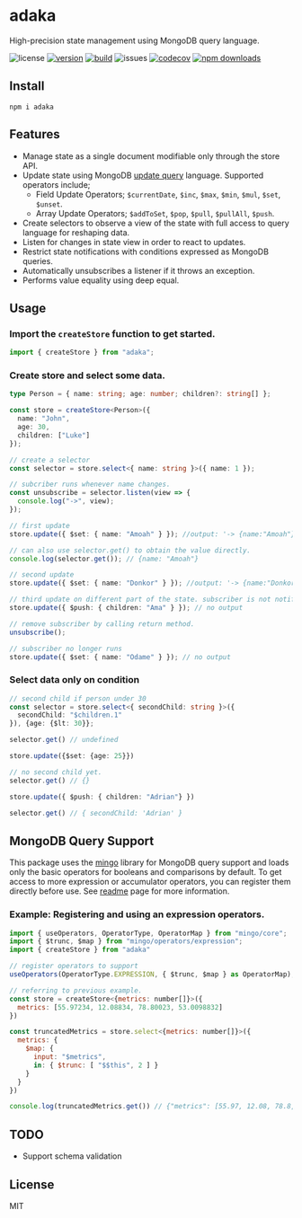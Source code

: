 # adaka

High-precision state management using MongoDB query language.

![license](https://img.shields.io/github/license/kofrasa/adaka)
[![version](https://img.shields.io/npm/v/adaka)](https://www.npmjs.org/package/adaka)
[![build](https://github.com/kofrasa/adaka/actions/workflows/node.js.yml/badge.svg)](https://github.com/kofrasa/adaka/actions/workflows/node.js.yml)
![issues](https://img.shields.io/github/issues/kofrasa/adaka)
[![codecov](https://img.shields.io/codecov/c/github/kofrasa/adaka)](https://codecov.io/gh/kofrasa/adaka)
[![npm downloads](https://img.shields.io/npm/dm/adaka)](https://www.npmjs.org/package/adaka)

## Install

`npm i adaka`

## Features

- Manage state as a single document modifiable only through the store API.
- Update state using MongoDB [update query](https://www.mongodb.com/docs/manual/reference/operator/update/) language. Supported operators include;
  - Field Update Operators; `$currentDate`, `$inc`, `$max`, `$min`, `$mul`, `$set`, `$unset`.
  - Array Update Operators; `$addToSet`, `$pop`, `$pull`, `$pullAll`, `$push`.
- Create selectors to observe a view of the state with full access to query language for reshaping data.
- Listen for changes in state view in order to react to updates.
- Restrict state notifications with conditions expressed as MongoDB queries.
- Automatically unsubscribes a listener if it throws an exception.
- Performs value equality using deep equal.

## Usage

### Import the `createStore` function to get started.

```ts
import { createStore } from "adaka";
```

### Create store and select some data.

```ts
type Person = { name: string; age: number; children?: string[] };

const store = createStore<Person>({
  name: "John",
  age: 30,
  children: ["Luke"]
});

// create a selector
const selector = store.select<{ name: string }>({ name: 1 });

// subcriber runs whenever name changes.
const unsubscribe = selector.listen(view => {
  console.log("->", view);
});

// first update
store.update({ $set: { name: "Amoah" } }); //output: '-> {name:"Amoah"}'

// can also use selector.get() to obtain the value directly.
console.log(selector.get()); // {name: "Amoah"}

// second update
store.update({ $set: { name: "Donkor" } }); //output: '-> {name:"Donkor"}'

// third update on different part of the state. subscriber is not notified.
store.update({ $push: { children: "Ama" } }); // no output

// remove subscriber by calling return method.
unsubscribe();

// subscriber no longer runs
store.update({ $set: { name: "Odame" } }); // no output
```

### Select data only on condition

```ts
// second child if person under 30
const selector = store.select<{ secondChild: string }>({
  secondChild: "$children.1"
}), {age: {$lt: 30}};

selector.get() // undefined

store.update({$set: {age: 25}})

// no second child yet.
selector.get() // {}

store.update({ $push: { children: "Adrian"} })

selector.get() // { secondChild: 'Adrian' }
```

## MongoDB Query Support

This package uses the [mingo](https://npmjs.com/package/mingo) library for MongoDB query support and loads only the basic operators for booleans and comparisons by default. To get access to more expression or accumulator operators, you can register them directly before use. See [readme](https://www.npmjs.com/package/mingo) page for more information.

### Example: Registering and using an expression operators.

```js
import { useOperators, OperatorType, OperatorMap } from "mingo/core";
import { $trunc, $map } from "mingo/operators/expression";
import { createStore } from "adaka"

// register operators to support
useOperators(OperatorType.EXPRESSION, { $trunc, $map } as OperatorMap);

// referring to previous example.
const store = createStore<{metrics: number[]}>({
  metrics: [55.97234, 12.08834, 78.80023, 53.0098832]
})

const truncatedMetrics = store.select<{metrics: number[]}>({
  metrics: {
    $map: {
      input: "$metrics",
      in: { $trunc: [ "$$this", 2 ] }
    }
  }
})

console.log(truncatedMetrics.get()) // {"metrics": [55.97, 12.08, 78.8, 53.01]}
```

## TODO

- Support schema validation

## License
MIT